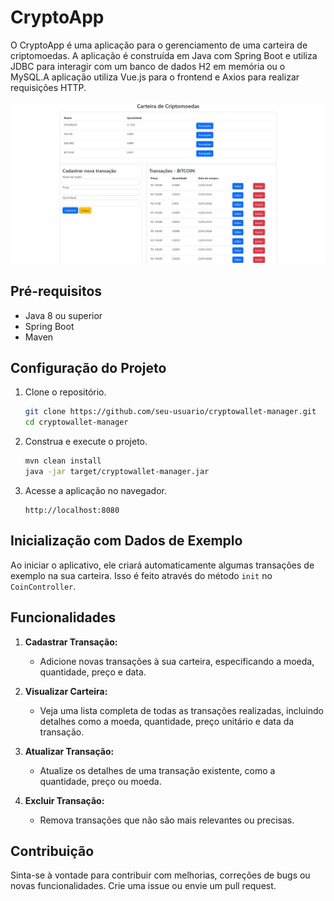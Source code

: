 # CryptoApp

O CryptoApp  é uma aplicação para o gerenciamento de uma carteira de criptomoedas. A aplicação é construída em Java com Spring Boot e utiliza JDBC para interagir com um banco de dados H2 em memória ou o MySQL.A aplicação utiliza Vue.js para o frontend e Axios para realizar requisições HTTP.

![CryptoApp ](https://github.com/Marcos-Gabriell/spring-CryptoApi/blob/master/src/main/resources/static/projeto.jpg)

## Pré-requisitos

- Java 8 ou superior
- Spring Boot
- Maven

## Configuração do Projeto

1. Clone o repositório.

    ```bash
    git clone https://github.com/seu-usuario/cryptowallet-manager.git
    cd cryptowallet-manager
    ```

2. Construa e execute o projeto.

    ```bash
    mvn clean install
    java -jar target/cryptowallet-manager.jar
    ```

3. Acesse a aplicação no navegador.

    ```
    http://localhost:8080
    ```

## Inicialização com Dados de Exemplo

Ao iniciar o aplicativo, ele criará automaticamente algumas transações de exemplo na sua carteira. Isso é feito através do método `init` no `CoinController`.

## Funcionalidades

1. **Cadastrar Transação:**
   - Adicione novas transações à sua carteira, especificando a moeda, quantidade, preço e data.

2. **Visualizar Carteira:**
   - Veja uma lista completa de todas as transações realizadas, incluindo detalhes como a moeda, quantidade, preço unitário e data da transação.

3. **Atualizar Transação:**
   - Atualize os detalhes de uma transação existente, como a quantidade, preço ou moeda.

4. **Excluir Transação:**
   - Remova transações que não são mais relevantes ou precisas.

## Contribuição

Sinta-se à vontade para contribuir com melhorias, correções de bugs ou novas funcionalidades. Crie uma issue ou envie um pull request.
